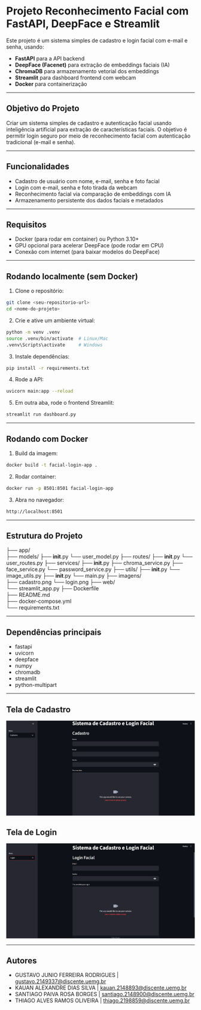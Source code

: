 # Projeto Reconhecimento Facial com FastAPI, DeepFace e Streamlit

Este projeto é um sistema simples de cadastro e login facial com e-mail e senha, usando:

- **FastAPI** para a API backend
- **DeepFace (Facenet)** para extração de embeddings faciais (IA)
- **ChromaDB** para armazenamento vetorial dos embeddings
- **Streamlit** para dashboard frontend com webcam
- **Docker** para containerização

---

## Objetivo do Projeto
Criar um sistema simples de cadastro e autenticação facial usando inteligência artificial para extração de características faciais. O objetivo é permitir login seguro por meio de reconhecimento facial com autenticação tradicional (e-mail e senha).

---

## Funcionalidades

- Cadastro de usuário com nome, e-mail, senha e foto facial
- Login com e-mail, senha e foto tirada da webcam
- Reconhecimento facial via comparação de embeddings com IA
- Armazenamento persistente dos dados faciais e metadados

---

## Requisitos

- Docker (para rodar em container) ou Python 3.10+
- GPU opcional para acelerar DeepFace (pode rodar em CPU)
- Conexão com internet (para baixar modelos do DeepFace)

---

## Rodando localmente (sem Docker)

1. Clone o repositório:

```bash
git clone <seu-repositorio-url>
cd <nome-do-projeto>
```

2. Crie e ative um ambiente virtual:

```bash
python -m venv .venv
source .venv/bin/activate  # Linux/Mac
.venv\Scripts\activate     # Windows
```

3. Instale dependências:

```bash
pip install -r requirements.txt
```

4. Rode a API:

```bash
uvicorn main:app --reload
```

5. Em outra aba, rode o frontend Streamlit:

```bash
streamlit run dashboard.py
```

---

## Rodando com Docker

1. Build da imagem:

```bash
docker build -t facial-login-app .
```

2. Rodar container:

```bash
docker run -p 8501:8501 facial-login-app
```

3. Abra no navegador:

```bash
http://localhost:8501
```

---

## Estrutura do Projeto

├── app/   
      ├── models/
              ├── __init__.py
              └── user_model.py
      ├── routes/
              ├── __init__.py
              └── user_routes.py
      ├── services/
              ├── __init__.py
              ├── chroma_service.py
              ├── face_service.py
              └── password_service.py
      ├── utils/
              ├── __init__.py
              └── image_utils.py
      ├── __init__.py
      └── main.py
├── imagens/  
      ├── cadastro.png
      └── login.png
├── web/  
      └── streamlit_app.py
├── Dockerfile  
├── README.md   
├── docker-compose.yml       
└── requirements.txt           

---

## Dependências principais

- fastapi
- uvicorn
- deepface
- numpy
- chromadb
- streamlit
- python-multipart

---
## Tela de Cadastro
![Tela de Cadastro](imagens/cadastro.png)

## Tela de Login
![Tela de Login](imagens/login.png)

---

## Autores
- GUSTAVO JUNIO FERREIRA RODRIGUES | gustavo.2149337@discente.uemg.br
- KAUAN ALEXANDRE DIAS SILVA | kauan.2148893@discente.uemg.br
- SANTIAGO PAIVA ROSA BORGES | santiago.2148900@discente.uemg.br
- THIAGO ALVES RAMOS OLIVEIRA | thiago.2198859@discente.uemg.br
